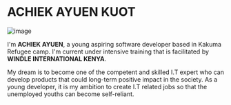# ACHIEK AYUEN KUOT

![image](https://avatars.githubusercontent.com/u/93641682?s=400&u=62cad30c016b454d3ff78fb229f3d73de0b7a9b2&v=4)

I'm **ACHIEK AYUEN**, a young aspiring software developer based in Kakuma
Refugee camp. I'm current under intensive training that is facilitated by
**WINDLE INTERNATIONAL KENYA**.

My dream is to become one of the competent and skilled I.T expert who can
develop products that could long-term positive impact in the society. As a young
developer, it is my ambition to create I.T related jobs so that the unemployed
youths can become self-reliant.
